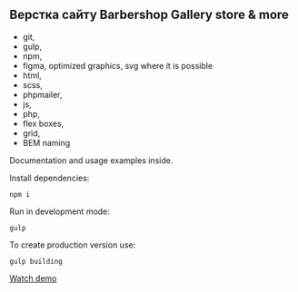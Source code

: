## Верстка сайту Barbershop Gallery store & more

- git,
- gulp,
- npm,
- figma, optimized graphics, svg where it is possible
- html,
- scss,
- phpmailer,
- js,
- php,
- flex boxes,
- grid,
- BEM naming

Documentation and usage examples inside.

Install dependencies:
```
npm i
```

Run in development mode:
```
gulp
```

To create production version use:
```
gulp building
```

[Watch demo](https://bogdanpavliv.github.io/barbershop/)